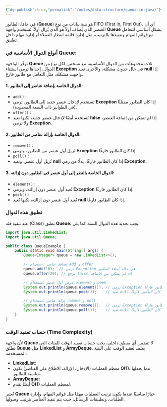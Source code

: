 ```yaml
---
{"dg-publish":true,"permalink":"/notes/data-structure/queue-in-java/"}
---
```


في جافا، الطابور (**Queue**) هو بنية بيانات من نوع FIFO (First In, First Out)، أي أن العنصر الذي يُضاف أولاً هو الذي يُزال أولاً. تُستخدم واجهة **Queue** بشكل أساسي للتعامل مع قوائم المهام وتنفيذها بالترتيب، مثل إدارة قائمة انتظار العملاء أو إدارة مهام داخل تطبيق.

### أنواع الدوال الأساسية في Queue:

توفّر الواجهة **Queue** ثلاث مجموعات من الدوال الأساسية، مع نسختين لكل نوع من الدوال، إحداها ترمي استثناء **Exception** في حال حدوث مشكلة، والأخرى تعيد **null** إذا واجهت مشكلة، مثل التعامل مع طابور فارغ.

#### 1. **الدوال الخاصة بإضافة عناصر إلى الطابور:**

- `add()` :
- تستخدم لإدخال عنصر جديد إلى الطابور. ترمي **Exception** إذا كان الطابور ممتلئًا (في الطوابير ذات السعة المحدودة).
- `offer()` :
- تُستخدم أيضًا لإدخال عنصر جديد، لكنها تعيد **false** إذا لم تتمكن من إضافة العنصر، ولا ترمي **Exception**.

#### 2. **الدوال الخاصة بإزالة عناصر من الطابور:**

- `remove()` : 
- تُزيل أول عنصر من الطابور، وترمي **Exception** إذا كان الطابور فارغًا.
- `poll()` :
- تُزيل أول عنصر، وتعيد **null** إذا كان الطابور فارغًا، بدلًا من رمي **Exception**.

#### 3. **الدوال الخاصة بالنظر إلى أول عنصر في الطابور دون إزالته:**

- `element()` :
- تُعيد أول عنصر دون إزالته، وترمي **Exception** إذا كان الطابور فارغًا.
- `peek()` :
- تُعيد أول عنصر دون إزالته، لكنها تُعيد **null** إذا كان الطابور فارغًا.

### تطبيق هذه الدوال

عند تنفيذ فئة (Class) تطبق **Queue**، يجب تحديد هذه الدوال الستة كما يلي:

```java
import java.util.LinkedList;
import java.util.Queue;

public class QueueExample {
    public static void main(String[] args) {
        Queue<Integer> queue = new LinkedList<>();

        // إضافة عناصر باستخدام add و offer
        queue.add(10);  // ترمي Exception في حالة امتلاء الطابور
        queue.offer(20); // ترجع false إذا لم تتمكن من الإضافة

        // عرض أول عنصر باستخدام element و peek
        System.out.println(queue.element()); // ترمي Exception إذا كان الطابور فارغًا
        System.out.println(queue.peek());    // تعيد null إذا كان الطابور فارغًا

        // إزالة عناصر باستخدام remove و poll
        System.out.println(queue.remove());  // ترمي Exception إذا كان الطابور فارغًا
        System.out.println(queue.poll());    // تعيد null إذا كان الطابور فارغًا
    }
}
```

### حساب تعقيد الوقت (Time Complexity)

لأن واجهة **Queue** لا تتضمن أي منطق داخلي، يجب حساب تعقيد الوقت للفئات التي تطبّق **Queue** مثل **LinkedList** و **ArrayDeque**. يعتمد تعقيد الوقت على البنية المستخدمة:
- **LinkedList**: 
- معظم العمليات (الإدخال، الإزالة، الاطلاع على العناصر) تكون **O(1)**، مما يجعلها مناسبة للطابور.
- **ArrayDeque**:
- أيضًا تقدم **O(1)** لمعظم العمليات.

تُعتبر **Queue** خيارًا مناسبًا عندما يكون ترتيب العمليات مهمًا مثل قوائم المهام، وإدارة الطلبات، وتطبيقات الرسائل، حيث يتم تنفيذ العناصر بترتيب وصولها.